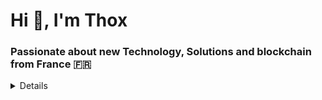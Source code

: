 <h1>Hi 👋, I'm Thox</h1>
<h3>Passionate about new Technology, Solutions and blockchain from France 🇫🇷</h3> 

<details>

![Metrics](https://metrics.lecoq.io/digix666?template=classic&base.indepth=true&repositories.batch=50&repositories.forks=true&isocalendar=1&languages=1&activity=1&base=header%2C%20activity%2C%20community%2C%20repositories%2C%20metadata&base.indepth=true&base.hireable=false&base.skip=false&isocalendar=false&isocalendar.duration=half-year&languages=false&languages.limit=8&languages.threshold=0%25&languages.other=false&languages.colors=github&languages.sections=most-used&languages.indepth=false&languages.analysis.timeout=15&languages.analysis.timeout.repositories=7.5&languages.categories=markup%2C%20programming&languages.recent.categories=markup%2C%20programming&languages.recent.load=300&languages.recent.days=14&activity=false&activity.limit=5&activity.load=300&activity.days=14&activity.visibility=all&activity.timestamps=false&activity.filter=all&config.timezone=Europe%2FParis&config.twemoji=true&config.octicon=true)
